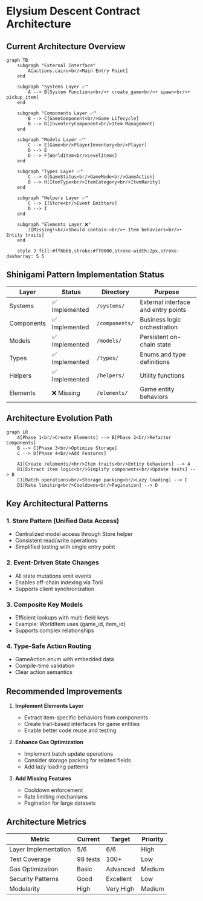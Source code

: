 # Elysium Descent Contract Architecture

## Current Architecture Overview

```mermaid
graph TB
    subgraph "External Interface"
        A[actions.cairo<br/>Main Entry Point]
    end
    
    subgraph "Systems Layer ✅"
        A --> B[System Functions<br/>• create_game<br/>• spawn<br/>• pickup_item]
    end
    
    subgraph "Components Layer ✅"
        B --> C[GameComponent<br/>Game Lifecycle]
        B --> D[InventoryComponent<br/>Item Management]
    end
    
    subgraph "Models Layer ✅"
        C --> E[Game<br/>PlayerInventory<br/>Player]
        D --> E
        D --> F[WorldItem<br/>LevelItems]
    end
    
    subgraph "Types Layer ✅"
        C --> G[GameStatus<br/>GameMode<br/>GameAction]
        D --> H[ItemType<br/>ItemCategory<br/>ItemRarity]
    end
    
    subgraph "Helpers Layer ✅"
        C --> I[Store<br/>Event Emitters]
        D --> I
    end
    
    subgraph "Elements Layer ❌"
        J[Missing!<br/>Should contain:<br/>• Item behaviors<br/>• Entity traits]
    end
    
    style J fill:#ff6b6b,stroke:#ff0000,stroke-width:2px,stroke-dasharray: 5 5
```

## Shinigami Pattern Implementation Status

| Layer | Status | Directory | Purpose |
|-------|--------|-----------|---------|
| Systems | ✅ Implemented | `/systems/` | External interface and entry points |
| Components | ✅ Implemented | `/components/` | Business logic orchestration |
| Models | ✅ Implemented | `/models/` | Persistent on-chain state |
| Types | ✅ Implemented | `/types/` | Enums and type definitions |
| Helpers | ✅ Implemented | `/helpers/` | Utility functions |
| Elements | ❌ Missing | `/elements/` | Game entity behaviors |

## Architecture Evolution Path

```mermaid
graph LR
    A[Phase 1<br/>Create Elements] --> B[Phase 2<br/>Refactor Components]
    B --> C[Phase 3<br/>Optimize Storage]
    C --> D[Phase 4<br/>Add Features]
    
    A1[Create /elements/<br/>Item traits<br/>Entity behaviors] --> A
    B1[Extract item logic<br/>Simplify components<br/>Update tests] --> B
    C1[Batch operations<br/>Storage packing<br/>Lazy loading] --> C
    D1[Rate limiting<br/>Cooldowns<br/>Pagination] --> D
```

## Key Architectural Patterns

### 1. Store Pattern (Unified Data Access)
- Centralized model access through Store helper
- Consistent read/write operations
- Simplified testing with single entry point

### 2. Event-Driven State Changes
- All state mutations emit events
- Enables off-chain indexing via Torii
- Supports client synchronization

### 3. Composite Key Models
- Efficient lookups with multi-field keys
- Example: WorldItem uses (game_id, item_id)
- Supports complex relationships

### 4. Type-Safe Action Routing
- GameAction enum with embedded data
- Compile-time validation
- Clear action semantics

## Recommended Improvements

1. **Implement Elements Layer**
   - Extract item-specific behaviors from components
   - Create trait-based interfaces for game entities
   - Enable better code reuse and testing

2. **Enhance Gas Optimization**
   - Implement batch update operations
   - Consider storage packing for related fields
   - Add lazy loading patterns

3. **Add Missing Features**
   - Cooldown enforcement
   - Rate limiting mechanisms
   - Pagination for large datasets

## Architecture Metrics

| Metric | Current | Target | Priority |
|--------|---------|--------|----------|
| Layer Implementation | 5/6 | 6/6 | High |
| Test Coverage | 98 tests | 100+ | Low |
| Gas Optimization | Basic | Advanced | Medium |
| Security Patterns | Good | Excellent | Low |
| Modularity | High | Very High | Medium |